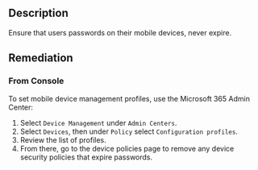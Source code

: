 ## Description

Ensure that users passwords on their mobile devices, never expire.

## Remediation

### From Console

To set mobile device management profiles, use the Microsoft 365 Admin Center:

1. Select `Device Management` under `Admin Centers`.
2. Select `Devices`, then under `Policy` select `Configuration profiles`.
3. Review the list of profiles.
4. From there, go to the device policies page to remove any device security policies that expire passwords.
